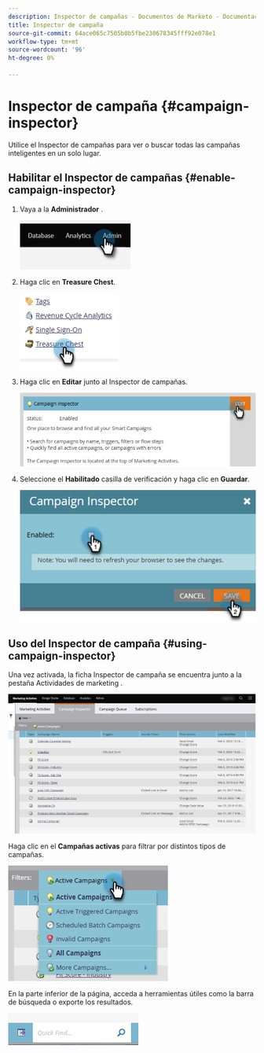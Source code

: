 ```yaml
---
description: Inspector de campañas - Documentos de Marketo - Documentación del producto
title: Inspector de campaña
source-git-commit: 64ace065c7505b0b5fbe230678345fff92e078e1
workflow-type: tm+mt
source-wordcount: '96'
ht-degree: 0%

---
```


# Inspector de campaña {#campaign-inspector}

Utilice el Inspector de campañas para ver o buscar todas las campañas inteligentes en un solo lugar.

## Habilitar el Inspector de campañas {#enable-campaign-inspector}

1. Vaya a la **Administrador** .

   ![](assets/campaign-inspector-1.png)

1. Haga clic en **Treasure Chest**.

   ![](assets/campaign-inspector-2.png)

1. Haga clic en **Editar** junto al Inspector de campañas.

   ![](assets/campaign-inspector-3.png)

1. Seleccione el **Habilitado** casilla de verificación y haga clic en **Guardar**.

   ![](assets/campaign-inspector-4.png)

## Uso del Inspector de campaña {#using-campaign-inspector}

Una vez activada, la ficha Inspector de campaña se encuentra junto a la pestaña Actividades de marketing .

![](assets/campaign-inspector-5.png)

Haga clic en el **Campañas activas** para filtrar por distintos tipos de campañas.

![](assets/campaign-inspector-6.png)

En la parte inferior de la página, acceda a herramientas útiles como la barra de búsqueda o exporte los resultados.

![](assets/campaign-inspector-7.png)
